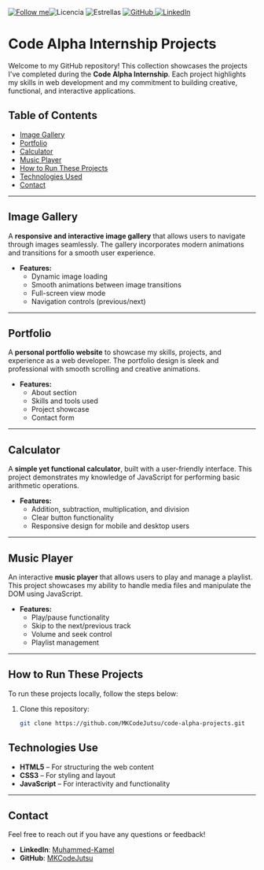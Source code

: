 [![Follow me](https://img.shields.io/github/followers/octocat?style=social&label=Follow)](https://github.com/MKCodeJutsu)![Licencia](https://img.shields.io/github/license/MKCodeJutsu/Firebase-Authentication-React-App)
![Estrellas](https://img.shields.io/github/stars/MKCodeJutsu/Firebase-Authentication-React-App)
<a href="https://github.com/MKCodeJutsu" target="_blank">
  <img src="https://img.shields.io/badge/GitHub-181717?style=flat&logo=github&logoColor=white" alt="GitHub"/>
</a>
<a href="https://www.linkedin.com/in/muhammed-kamel/" target="_blank">
  <img src="https://img.shields.io/badge/LinkedIn-0077B5?style=flat&logo=linkedin&logoColor=white" alt="LinkedIn"/>
</a>


# Code Alpha Internship Projects

Welcome to my GitHub repository! This collection showcases the projects I've completed during the **Code Alpha Internship**. Each project highlights my skills in web development and my commitment to building creative, functional, and interactive applications.

## Table of Contents

- [Image Gallery](#image-gallery)
- [Portfolio](#portfolio)
- [Calculator](#calculator)
- [Music Player](#music-player)
- [How to Run These Projects](#how-to-run-these-projects)
- [Technologies Used](#technologies-used)
- [Contact](#contact)

---

## Image Gallery

A **responsive and interactive image gallery** that allows users to navigate through images seamlessly. The gallery incorporates modern animations and transitions for a smooth user experience.

- **Features:**
  - Dynamic image loading
  - Smooth animations between image transitions
  - Full-screen view mode
  - Navigation controls (previous/next)


---

## Portfolio

A **personal portfolio website** to showcase my skills, projects, and experience as a web developer. The portfolio design is sleek and professional with smooth scrolling and creative animations.

- **Features:**
  - About section
  - Skills and tools used
  - Project showcase
  - Contact form



---

## Calculator

A **simple yet functional calculator**, built with a user-friendly interface. This project demonstrates my knowledge of JavaScript for performing basic arithmetic operations.

- **Features:**
  - Addition, subtraction, multiplication, and division
  - Clear button functionality
  - Responsive design for mobile and desktop users



---

## Music Player

An interactive **music player** that allows users to play and manage a playlist. This project showcases my ability to handle media files and manipulate the DOM using JavaScript.

- **Features:**
  - Play/pause functionality
  - Skip to the next/previous track
  - Volume and seek control
  - Playlist management



---

## How to Run These Projects

To run these projects locally, follow the steps below:

1. Clone this repository:
   ```bash
   git clone https://github.com/MKCodeJutsu/code-alpha-projects.git


## Technologies Use

- **HTML5** – For structuring the web content
- **CSS3** – For styling and layout
- **JavaScript** – For interactivity and functionality

---

## Contact

Feel free to reach out if you have any questions or feedback!

- **LinkedIn**: [Muhammed-Kamel](linkedin.com/in/muhammed-kamel/)
- **GitHub**: [MKCodeJutsu](https://github.com/your-username](https://github.com/MKCodeJutsu))

